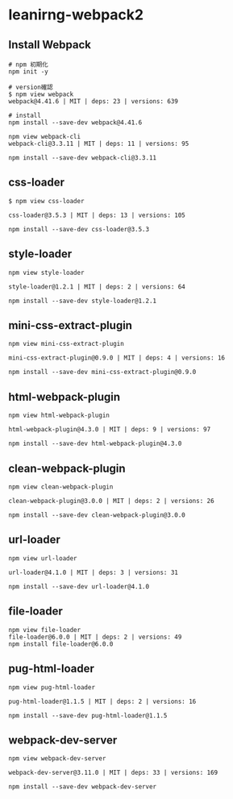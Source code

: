 # leanirng-webpack2

## Install Webpack
```
# npm 初期化
npm init -y

# version確認
$ npm view webpack
webpack@4.41.6 | MIT | deps: 23 | versions: 639

# install
npm install --save-dev webpack@4.41.6

npm view webpack-cli
webpack-cli@3.3.11 | MIT | deps: 11 | versions: 95

npm install --save-dev webpack-cli@3.3.11

```

## css-loader

```
$ npm view css-loader

css-loader@3.5.3 | MIT | deps: 13 | versions: 105

npm install --save-dev css-loader@3.5.3
```

## style-loader

```
npm view style-loader

style-loader@1.2.1 | MIT | deps: 2 | versions: 64

npm install --save-dev style-loader@1.2.1
```

## mini-css-extract-plugin

```
npm view mini-css-extract-plugin

mini-css-extract-plugin@0.9.0 | MIT | deps: 4 | versions: 16

npm install --save-dev mini-css-extract-plugin@0.9.0
```

## html-webpack-plugin

```
npm view html-webpack-plugin

html-webpack-plugin@4.3.0 | MIT | deps: 9 | versions: 97

npm install --save-dev html-webpack-plugin@4.3.0
```

## clean-webpack-plugin

```
npm view clean-webpack-plugin

clean-webpack-plugin@3.0.0 | MIT | deps: 2 | versions: 26

npm install --save-dev clean-webpack-plugin@3.0.0
```

## url-loader

```
npm view url-loader

url-loader@4.1.0 | MIT | deps: 3 | versions: 31

npm install --save-dev url-loader@4.1.0
```

## file-loader

```
npm view file-loader
file-loader@6.0.0 | MIT | deps: 2 | versions: 49
npm install file-loader@6.0.0
```

## pug-html-loader

```
npm view pug-html-loader

pug-html-loader@1.1.5 | MIT | deps: 2 | versions: 16

npm install --save-dev pug-html-loader@1.1.5
```

## webpack-dev-server

```
npm view webpack-dev-server

webpack-dev-server@3.11.0 | MIT | deps: 33 | versions: 169

npm install --save-dev webpack-dev-server
```
